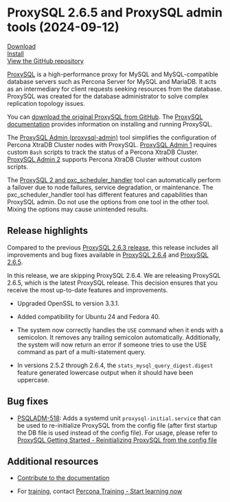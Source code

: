 # ProxySQL 2.6.5 and ProxySQL admin tools (2024-09-12)

[Download](https://www.percona.com/download-proxysql)<br>
[Install](install-v2.md)<br>
[View the GitHub repository](https://github.com/percona/proxysql-admin-tool)

[ProxySQL](https://proxysql.com/) is a high-performance proxy for MySQL and MySQL-compatible database servers such as Percona Server for MySQL and MariaDB. It acts as an intermediary for client requests seeking resources from the database. ProxySQL was created for the database administrator to solve complex replication topology issues.

You can [download the original ProxySQL from GitHub](https://github.com/sysown/proxysql/releases). The [ProxySQL documentation](https://proxysql.com/documentation/) provides information on installing and running ProxySQL.

The [ProxySQL Admin (proxysql-admin)](proxysql-admin-tool-v2-config.md) tool simplifies the configuration of Percona XtraDB Cluster nodes with ProxySQL. [ProxySQL Admin 1](proxysql-v1.md) requires custom `Bash` scripts to track the status of a Percona XtraDB Cluster. [ProxySQL Admin 2](proxysql-admin-tool-functions.md) supports Percona XtraDB Cluster without custom scripts.

The [ProxySQL 2 and pxc_scheduler_handler](psh-overview.md) tool can automatically perform a failover due to node failures, service degradation, or maintenance. The pxc_scheduler_handler tool has different features and capabilities than ProxySQL admin. Do not use the options from one tool in the other tool. Mixing the options may cause unintended results.

## Release highlights

Compared to the previous [ProxySQL 2.6.3 release], this release includes all improvements and bug fixes available in [ProxySQL 2.6.4] and [ProxySQL 2.6.5].

In this release, we are skipping ProxySQL 2.6.4. We are releasing ProxySQL 2.6.5, which is the latest ProxySQL release. This decision ensures that you receive the most up-to-date features and improvements.

* Upgraded OpenSSL to version 3.3.1.

* Added compatibility for Ubuntu 24 and Fedora 40.

* The system now correctly handles the `USE` command when it ends with a semicolon. It removes any trailing semicolon automatically. Additionally, the system will now return an error if someone tries to use the USE command as part of a multi-statement query.

* In versions 2.5.2 through 2.6.4, the `stats_mysql_query_digest.digest` feature generated lowercase output when it should have been uppercase.


## Bug fixes

* [PSQLADM-518](https://perconadev.atlassian.net/browse/PSQLADM-518): Adds a systemd unit `proxysql-initial.service` that can be used to re-initialize ProxySQL from the config file (after first startup the DB file is used instead of the config file). For usage, please refer to [ProxySQL Getting Started - Reinitializing ProxySQL from the config file](https://proxysql.com/documentation/getting-started/#:~:text=Reinitializing%20ProxySQL%20from%20the%20config%20file])

## Additional resources

- [Contribute to the documentation](https://github.com/percona/proxysql-admin-tool-doc/blob/main/contributing.md)

- For [training](https://www.percona.com/training), contact [Percona Training - Start learning now](https://learn.percona.com/contact-me)


[ProxySQL 2.6.3 release]: https://docs.percona.com/proxysql/2.6.3.html
[ProxySQL 2.6.4]: https://github.com/sysown/proxysql/releases/tag/v2.6.4
[ProxySQL 2.6.5]: https://github.com/sysown/proxysql/releases/tag/v2.6.5